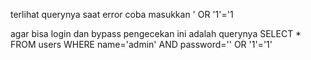 terlihat querynya saat error
coba masukkan 
' OR '1'='1

agar bisa login dan bypass pengecekan 
ini adalah querynya
SELECT * FROM users WHERE name='admin' AND password='' OR '1'='1'

